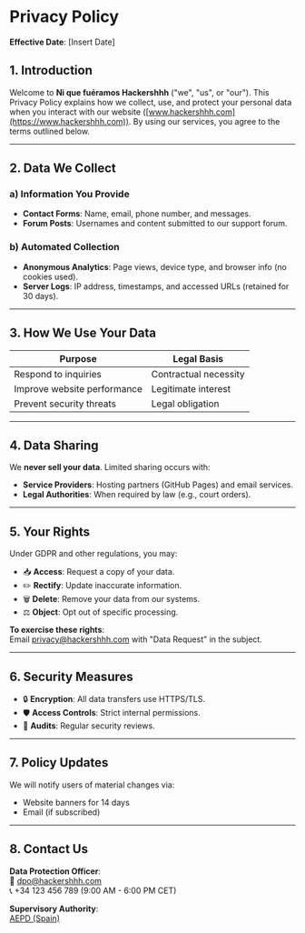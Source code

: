 # Privacy Policy  
**Effective Date**: [Insert Date]  

## 1. Introduction  
Welcome to **Ni que fuéramos Hackershhh** ("we", "us", or "our"). This Privacy Policy explains how we collect, use, and protect your personal data when you interact with our website ([www.hackershhh.com](https://www.hackershhh.com)). By using our services, you agree to the terms outlined below.  

---

## 2. Data We Collect  
### a) Information You Provide  
- **Contact Forms**: Name, email, phone number, and messages.  
- **Forum Posts**: Usernames and content submitted to our support forum.  

### b) Automated Collection  
- **Anonymous Analytics**: Page views, device type, and browser info (no cookies used).  
- **Server Logs**: IP address, timestamps, and accessed URLs (retained for 30 days).  

---

## 3. How We Use Your Data  
| Purpose                     | Legal Basis          |  
|-----------------------------|----------------------|  
| Respond to inquiries         | Contractual necessity|  
| Improve website performance | Legitimate interest  |  
| Prevent security threats     | Legal obligation     |  

---

## 4. Data Sharing  
We **never sell your data**. Limited sharing occurs with:  
- **Service Providers**: Hosting partners (GitHub Pages) and email services.  
- **Legal Authorities**: When required by law (e.g., court orders).  

---

## 5. Your Rights  
Under GDPR and other regulations, you may:  
- 📥 **Access**: Request a copy of your data.  
- ✏️ **Rectify**: Update inaccurate information.  
- 🗑️ **Delete**: Remove your data from our systems.  
- ⚖️ **Object**: Opt out of specific processing.  

**To exercise these rights**:  
Email [privacy@hackershhh.com](mailto:privacy@hackershhh.com) with "Data Request" in the subject.  

---

## 6. Security Measures  
- 🔒 **Encryption**: All data transfers use HTTPS/TLS.  
- 🛡️ **Access Controls**: Strict internal permissions.  
- 🔄 **Audits**: Regular security reviews.  

---

## 7. Policy Updates  
We will notify users of material changes via:  
- Website banners for 14 days  
- Email (if subscribed)  

---

## 8. Contact Us  
**Data Protection Officer**:  
📧 [dpo@hackershhh.com](mailto:dpo@hackershhh.com)  
📞 +34 123 456 789 (9:00 AM - 6:00 PM CET)  

**Supervisory Authority**:  
[AEPD (Spain)](https://www.aepd.es)  